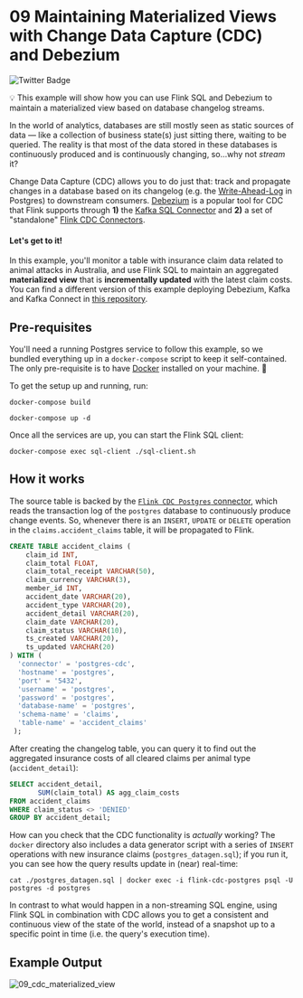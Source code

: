 # 09 Maintaining Materialized Views with Change Data Capture (CDC) and Debezium

![Twitter Badge](https://img.shields.io/badge/Flink%20Version-1.11%2B-lightgrey)

:bulb: This example will show how you can use Flink SQL and Debezium to maintain a materialized view based on database changelog streams.

In the world of analytics, databases are still mostly seen as static sources of data — like a collection of business state(s) just sitting there, waiting to be queried. The reality is that most of the data stored in these databases is continuously produced and is continuously changing, so...why not _stream_ it? 

Change Data Capture (CDC) allows you to do just that: track and propagate changes in a database based on its changelog (e.g. the [Write-Ahead-Log](https://www.postgresql.org/docs/current/wal-intro.html) in Postgres) to downstream consumers. [Debezium](https://debezium.io/) is a popular tool for CDC that Flink supports through **1)** the [Kafka SQL Connector](https://ci.apache.org/projects/flink/flink-docs-stable/dev/table/connectors/formats/debezium.html) and **2)** a set of "standalone" [Flink CDC Connectors](https://github.com/ververica/flink-cdc-connectors#flink-cdc-connectors).

#### Let's get to it!

In this example, you'll monitor a table with insurance claim data related to animal attacks in Australia, and use Flink SQL to maintain an aggregated **materialized view** that is **incrementally updated** with the latest claim costs. You can find a different version of this example deploying Debezium, Kafka and Kafka Connect in [this repository](https://github.com/morsapaes/flink-sql-CDC).

## Pre-requisites

You'll need a running Postgres service to follow this example, so we bundled everything up in a `docker-compose` script to keep it self-contained. The only pre-requisite is to have [Docker](https://docs.docker.com/get-docker/) installed on your machine. :whale:

To get the setup up and running, run:

`docker-compose build`

`docker-compose up -d`

Once all the services are up, you can start the Flink SQL client:

`docker-compose exec sql-client ./sql-client.sh`

## How it works

The source table is backed by the [`Flink CDC Postgres` connector](https://github.com/ververica/flink-cdc-connectors/wiki/Postgres-CDC-Connector), which reads the transaction log of the `postgres` database to continuously produce change events. So, whenever there is an `INSERT`, `UPDATE` or `DELETE` operation in the `claims.accident_claims` table, it will be propagated to Flink.

```sql
CREATE TABLE accident_claims (
    claim_id INT,
    claim_total FLOAT,
    claim_total_receipt VARCHAR(50),
    claim_currency VARCHAR(3),
    member_id INT,
    accident_date VARCHAR(20),
    accident_type VARCHAR(20),
    accident_detail VARCHAR(20),
    claim_date VARCHAR(20),
    claim_status VARCHAR(10),
    ts_created VARCHAR(20),
    ts_updated VARCHAR(20)
) WITH (
  'connector' = 'postgres-cdc',
  'hostname' = 'postgres',
  'port' = '5432',
  'username' = 'postgres',
  'password' = 'postgres',
  'database-name' = 'postgres',
  'schema-name' = 'claims',
  'table-name' = 'accident_claims'
 );
```

After creating the changelog table, you can query it to find out the aggregated insurance costs of all cleared claims per animal type (`accident_detail`):

```sql
SELECT accident_detail,
       SUM(claim_total) AS agg_claim_costs
FROM accident_claims
WHERE claim_status <> 'DENIED'
GROUP BY accident_detail;
```

How can you check that the CDC functionality is _actually_ working? The `docker` directory also includes a data generator script with a series of `INSERT` operations with new insurance claims (`postgres_datagen.sql`); if you run it, you can see how the query results update in (near) real-time:

`cat ./postgres_datagen.sql | docker exec -i flink-cdc-postgres psql -U postgres -d postgres`

In contrast to what would happen in a non-streaming SQL engine, using Flink SQL in combination with CDC allows you to get a consistent and continuous view of the state of the world, instead of a snapshot up to a specific point in time (i.e. the query's execution time).

## Example Output

![09_cdc_materialized_view](https://user-images.githubusercontent.com/23521087/109818653-81ee8180-7c33-11eb-9a76-b1004de8fe23.gif)
